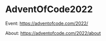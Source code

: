 # AdventOfCode2022

Event: https://adventofcode.com/2022/  

About: https://adventofcode.com/2022/about
